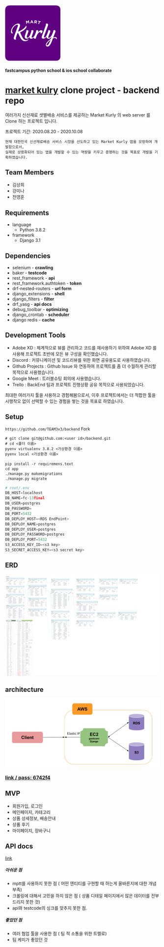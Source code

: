 ![kurly](app/static/icon.png)

#### fastcampus python school & ios school collaborate


# [market kulry](https://www.kurly.com/shop/main/index.php) clone project - backend repo

여러가지 신선재료 샛별배송 서비스를 제공하는 Market Kurly 의 web server 를 Clone 하는 프로젝트 입니다.


프로젝트 기간: 2020.08.20 - 2020.10.08

```
현재 대한민국 신선재료배송 서비스 시장을 선도하고 있는 Market Kurly 앱을 모방하여 개발함으로서,
실제로 상용화되어 있는 앱을 개발할 수 있는 역량을 키우고 증명하는 것을 목표로 개발을 기획하였습니다.
```

## Team Members
- 김상희
- 강미나
- 전영훈


## Requirements
- language
	- Python 3.8.2
- framework
	- Django 3.1

## Dependencies
- selenium - **crawling**
- baker - **testcode**
- rest_framework - **api**
- rest_framework.authtoken - **token**
- drf-nested-routers - **url form**
- django_extensions - **shell**
- django_filters - **filter**
- drf_yasg - **api docs**
- debug_toolbar - **optimizing**
- django_crontab - **scheduler**
- django redis - **cache**



## Development Tools
- Adobe XD : 체계적으로 뷰를 관리하고 코드를 재사용하기 위하여 Adobe XD 를 사용해 프로젝트 초반에 모든 뷰 구성을 확인했습니다.
- Discord : 커뮤니케이션 및 코드리뷰를 위한 화면 공유용도로 사용하였습니다.
- Github Projects : Github Issue 와 연동하여 프로젝트를 좀 더 수월하게 관리할 목적으로 사용했습니다.
- Google Meet : 트러블슈팅 회의에 사용했습니다.
- Trello : BackEnd 팀과 프로젝트 진행상황 공유 목적으로 사용되었습니다.

최대한 여러가지 툴을 사용하고 경험해봄으로서, 이후 프로젝트에서는 더 적합한 툴을 시행착오 없이 선택할 수 있는 경험을 쌓는 것을 목표로 하였습니다.


## Setup

```https://github.com/TEAM3x3/backend``` Fork

```shell
# git clone git@github.com:<user id>/backend.git
# cd <폴더 이름>
pyenv virtualenv 3.8.2 <가상환경 이름>
pyenv local <가상환경 이름>

pip install -r requiremens.text
cd app
./manage.py makemigrations
./manage.py migrate
```

```python
# root/.env
DB_HOST=localhost
DB_NAME=fc-13final
DB_USER=postgres
DB_PASSWORD=
DB_PORT=5432
DB_DEPLOY_HOST=<RDS EndPoint>
DB_DEPLOY_NAME=postgres
DB_DEPLOY_USER=postgres
DB_DEPLOY_PASSWORD=postgres
DB_DEPLOY_PORT=5432
S3_ACCESS_KEY_ID=<s3 key>
S3_SECRET_ACCESS_KEY=<s3 secret key>
```

## ERD
![erd](app/static/erd.png)


## architecture
![arch](app/static/architecture.png)


### [link / pass: 6742f4](https://aquerytool.com:443/aquerymain/index/?rurl=eb280b61-5dcf-4b12-ae16-6595341b85ca)

## MVP

- 회원가입, 로그인
- 메인페이지, 카테고리
- 상품 상세정보, 배송안내
- 상품 후기
- 마이페이지, 장바구니

## API docs
[link](https://cloudy-comet-1571.postman.co/collections/5847490-3c3e8773-4e53-4ae8-a7f7-8ef4573e218d?version=latest&workspace=3b9e6b96-acb3-4058-a8b6-4d974402650f#introduction)




##### 아쉬운 점
- mptt를 사용하지 못한 점 ( 어떤 엔티티를 구현할 때 하는게 올바른지에 대한 개념 부족)
- 크롤링에 대해서 고민을 하지 않은 점 ( 상품 디테일 페이지에서 많은 데이터를 전부 드리지 못한 것)
- api와 testcode의 싱크를 맞추지 못한 점.

##### 좋았던 점
- 여러 협업 툴을 사용한 점 ( 팀 적 소통을 위한 트렐로)
- 팀 케미가 좋았던 것 